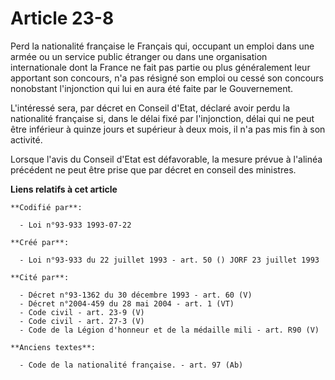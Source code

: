 # Article 23-8

Perd la nationalité française le Français qui, occupant un emploi dans une armée ou un service public étranger ou dans une
organisation internationale dont la France ne fait pas partie ou plus généralement leur apportant son concours, n'a pas
résigné son emploi ou cessé son concours nonobstant l'injonction qui lui en aura été faite par le Gouvernement.

L'intéressé sera, par décret en Conseil d'Etat, déclaré avoir perdu la nationalité française si, dans le délai fixé par
l'injonction, délai qui ne peut être inférieur à quinze jours et supérieur à deux mois, il n'a pas mis fin à son activité.

Lorsque l'avis du Conseil d'Etat est défavorable, la mesure prévue à l'alinéa précédent ne peut être prise que par décret en
conseil des ministres.

**Liens relatifs à cet article**

	**Codifié par**:

	  - Loi n°93-933 1993-07-22

	**Créé par**:

	  - Loi n°93-933 du 22 juillet 1993 - art. 50 () JORF 23 juillet 1993

	**Cité par**:

	  - Décret n°93-1362 du 30 décembre 1993 - art. 60 (V)
	  - Décret n°2004-459 du 28 mai 2004 - art. 1 (VT)
	  - Code civil - art. 23-9 (V)
	  - Code civil - art. 27-3 (V)
	  - Code de la Légion d'honneur et de la médaille mili - art. R90 (V)

	**Anciens textes**:

	  - Code de la nationalité française. - art. 97 (Ab)
